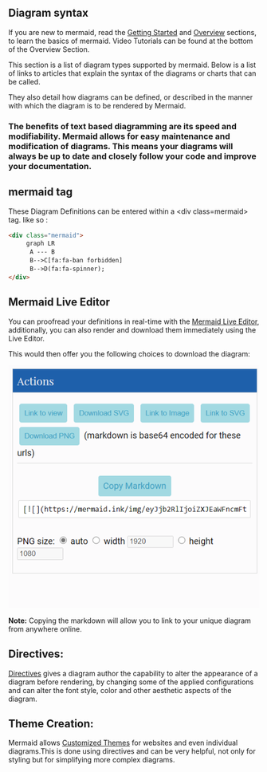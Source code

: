 ## Diagram syntax

If you are new to mermaid, read the [Getting Started](../getting-started/n00b-gettingStarted.md) and [Overview](../overview/n00b-overview.md) sections, to learn the basics of mermaid.
Video Tutorials can be found at the bottom of the Overview Section.

This section is a list of diagram types supported by mermaid. Below is a list of links to articles that explain the syntax of the diagrams or charts that can be called.

They also detail how diagrams can be defined, or described in the manner with which the diagram is to be rendered by Mermaid.

### The benefits of text based diagramming are its speed and modifiability. Mermaid allows for easy maintenance and modification of diagrams. This means your diagrams will always be up to date and closely follow your code and improve your documentation.

## mermaid tag
These Diagram Definitions can be entered within a \<div class=mermaid> tag.
like so :
```html
<div class="mermaid">
     graph LR
      A --- B
      B-->C[fa:fa-ban forbidden]
      B-->D(fa:fa-spinner);
</div>
```
## Mermaid Live Editor
You can proofread your definitions in real-time with the [Mermaid Live Editor](https://mermaid-js.github.io/mermaid-live-editor), additionally, you can also render and download them immediately using the Live Editor.

This would then offer you the following choices to download the diagram:

![Flowchart](./img/DownloadChoices.png)

**Note:** Copying the markdown will allow you to link to your unique diagram from anywhere online. 

## Directives:
[Directives](./directives.md) gives a diagram author the capability to alter the appearance of a diagram before rendering, by changing some of the applied configurations and can alter the font style, color and other aesthetic aspects of the diagram. 

## Theme Creation:
Mermaid allows [Customized Themes](./theming.md) for websites and even individual diagrams.This is done using directives and can be very helpful, not only for styling but for simplifying more complex diagrams. 


